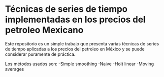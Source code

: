 # Técnicas de series de tiempo implementadas en los precios del petroleo Mexicano

Este repositorio es un simple trabajo que presenta varias técnicas de series de tiempo aplicadas a los precios del petroleo en México y se puede considerar puramente de práctica.


Los métodos usados son:
-Simple smoothing
-Naive
-Holt linear
-Moving averages
